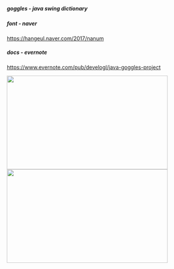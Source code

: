 ##### goggles - java swing dictionary 
##### font - naver
https://hangeul.naver.com/2017/nanum <br/>

##### docs - evernote
https://www.evernote.com/pub/develogl/java-goggles-project

<span>
<img src="https://github.com/louisevil/goggles/blob/master/resources/image/start.gif" width="430" height="250">
</span>
<span>
<img src="https://github.com/louisevil/goggles/blob/master/resources/image/main.gif" width="430" height="250">
</span>
